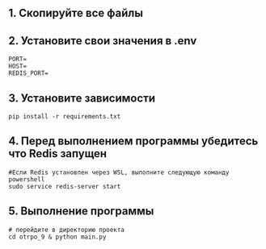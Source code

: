 ## 1. Скопируйте все файлы
## 2. Установите свои значения в .env
```
PORT=
HOST=
REDIS_PORT=
```
## 3. Установите зависимости
```
pip install -r requirements.txt
```
## 4. Перед выполнением программы убедитесь что Redis запущен
```
#Если Redis установлен через WSL, выполните следующую команду powershell
sudo service redis-server start
```
## 5. Выполнение программы
```
# перейдите в директорию проекта
cd otrpo_9 & python main.py
```
